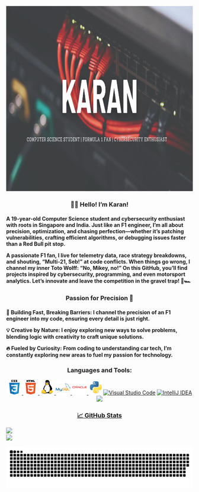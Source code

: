 <img src="https://github.com/Network-Karan/Network-Karan/blob/main/KARAN.jpg" width="1000" height="500">


<h3 align="center">👨‍💻 Hello! I’m Karan!</h3>
<h4 align="left">
 
A 19-year-old Computer Science student and cybersecurity enthusiast with roots in Singapore and India. 
Just like an F1 engineer, I’m all about precision, optimization, and chasing perfection—whether it’s patching vulnerabilities, crafting efficient algorithms, or debugging issues faster than a Red Bull pit stop.

A passionate F1 fan, I live for telemetry data, race strategy breakdowns, and shouting, “Multi-21, Seb!” at code conflicts.
When things go wrong, I channel my inner Toto Wolff: “No, Mikey, no!” On this GitHub, you’ll find projects inspired by cybersecurity, programming, and even motorsport analytics. 
Let’s innovate and leave the competition in the gravel trap! 🚀🏎️</h4>


<h3 align="center">Passion for Precision 🎯</h3>
<h4 align="left">
 
🚗 Building Fast, Breaking Barriers: I channel the precision of an F1 engineer into my code, ensuring every detail is just right.

💡 Creative by Nature: I enjoy exploring new ways to solve problems, blending logic with creativity to craft unique solutions.

🔥 Fueled by Curiosity: From coding to understanding car tech, I’m constantly exploring new areas to fuel my passion for technology.
</h4> 


<h3 align="center">Languages and Tools:</h3>

<p align="center"> <a href="https://www.w3schools.com/css/" target="_blank" rel="noreferrer"> <img src="https://raw.githubusercontent.com/devicons/devicon/master/icons/css3/css3-original-wordmark.svg" alt="css3" width="40" height="40"/> </a> <a href="https://www.w3.org/html/" target="_blank" rel="noreferrer"> <img src="https://raw.githubusercontent.com/devicons/devicon/master/icons/html5/html5-original-wordmark.svg" alt="html5" width="40" height="40"/> </a> <a href="https://www.linux.org/" target="_blank" rel="noreferrer"> <img src="https://raw.githubusercontent.com/devicons/devicon/master/icons/linux/linux-original.svg" alt="linux" width="40" height="40"/> </a> <a href="https://www.mysql.com/" target="_blank" rel="noreferrer"> <img src="https://raw.githubusercontent.com/devicons/devicon/master/icons/mysql/mysql-original-wordmark.svg" alt="mysql" width="40" height="40"/> </a> <a href="https://www.oracle.com/" target="_blank" rel="noreferrer"> <img src="https://raw.githubusercontent.com/devicons/devicon/master/icons/oracle/oracle-original.svg" alt="oracle" width="40" height="40"/> </a> <a href="https://www.python.org" target="_blank" rel="noreferrer"> <img src="https://raw.githubusercontent.com/devicons/devicon/master/icons/python/python-original.svg" alt="python" width="40" height="40"/><a href = "https://code.visualstudio.com/"><img height="40" src="https://upload.wikimedia.org/wikipedia/commons/thumb/9/9a/Visual_Studio_Code_1.35_icon.svg/1200px-Visual_Studio_Code_1.35_icon.svg.png" alt="Visual Studio Code"></a> <a href = "https://www.jetbrains.com/idea/"><img height="40" src="https://upload.wikimedia.org/wikipedia/commons/thumb/9/9c/IntelliJ_IDEA_Icon.svg/96px-IntelliJ_IDEA_Icon.svg.png" alt="IntelliJ IDEA"></a>
<a href = "https://www.jetbrains.com/pycharm/"><img height="40" src="https://resources.jetbrains.com/storage/products/pycharm/img/meta/pycharm_logo_300x300.png">
</p>

 
<h3 align="center">📈 GitHub Stats</h3> 

![](https://github-readme-stats.vercel.app/api?username=Network-Karan&theme=dark&hide_border=true&include_all_commits=true&count_private=true)<br/>
![](https://github-readme-stats.vercel.app/api/top-langs/?username=Network-Karan&theme=dark&hide_border=true&include_all_commits=true&count_private=true&layout=compact)

<div align="center">
 
![snake gif](https://github.com/Network-Karan/Network-Karan/blob/output/github-snake-dark.svg)
</div>


